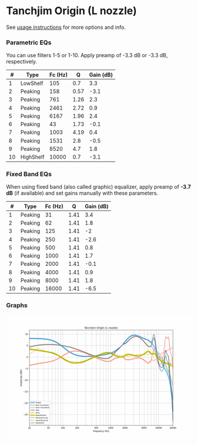 # Tanchjim Origin (L nozzle)
See [usage instructions](https://github.com/jaakkopasanen/AutoEq#usage) for more options and info.

### Parametric EQs
You can use filters 1-5 or 1-10. Apply preamp of -3.3 dB or -3.3 dB, respectively.

|   # | Type      |   Fc (Hz) |    Q |   Gain (dB) |
|-----|-----------|-----------|------|-------------|
|   1 | LowShelf  |       105 | 0.7  |         3.3 |
|   2 | Peaking   |       158 | 0.57 |        -3.1 |
|   3 | Peaking   |       761 | 1.26 |         2.3 |
|   4 | Peaking   |      2461 | 2.72 |         0.9 |
|   5 | Peaking   |      6167 | 1.96 |         2.4 |
|   6 | Peaking   |        43 | 1.73 |        -0.1 |
|   7 | Peaking   |      1003 | 4.19 |         0.4 |
|   8 | Peaking   |      1531 | 2.8  |        -0.5 |
|   9 | Peaking   |      8520 | 4.7  |         1.8 |
|  10 | HighShelf |     10000 | 0.7  |        -3.1 |

### Fixed Band EQs
When using fixed band (also called graphic) equalizer, apply preamp of **-3.7 dB** (if available) and set gains manually with these parameters.

|   # | Type    |   Fc (Hz) |    Q |   Gain (dB) |
|-----|---------|-----------|------|-------------|
|   1 | Peaking |        31 | 1.41 |         3.4 |
|   2 | Peaking |        62 | 1.41 |         1.8 |
|   3 | Peaking |       125 | 1.41 |        -2   |
|   4 | Peaking |       250 | 1.41 |        -2.6 |
|   5 | Peaking |       500 | 1.41 |         0.8 |
|   6 | Peaking |      1000 | 1.41 |         1.7 |
|   7 | Peaking |      2000 | 1.41 |        -0.1 |
|   8 | Peaking |      4000 | 1.41 |         0.9 |
|   9 | Peaking |      8000 | 1.41 |         1.8 |
|  10 | Peaking |     16000 | 1.41 |        -6.5 |

### Graphs
![](./Tanchjim%20Origin%20(L%20nozzle).png)
